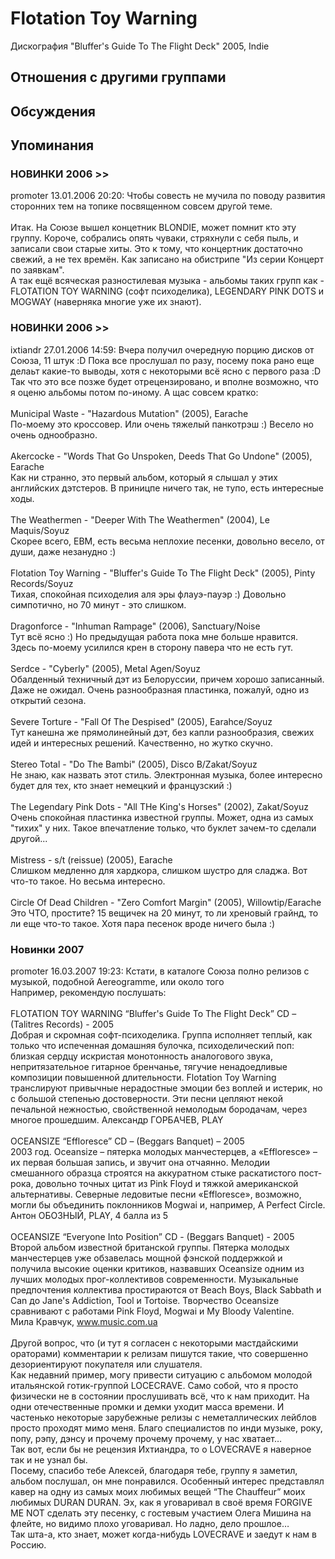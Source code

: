 # Flotation Toy Warning

Дискография
"Bluffer's Guide To The Flight Deck" 2005, Indie

## Отношения с другими группами


## Обсуждения


## Упоминания

### НОВИНКИ 2006 &gt;&gt;

promoter 13.01.2006 20:20:
Чтобы совесть не мучила по поводу развития сторонних тем на топике посвященном совсем другой теме.<BR><BR>Итак. На Союзе вышел концетник BLONDIE, может помнит кто эту группу. Короче, собрались опять чуваки, стряхнули с себя пыль, и записали свои старые хиты. Это к тому, что концертник достаточно свежий, а не тех времён. Как записано на обистрипе "Из серии Концерт по заявкам". <BR>А так ещё всяческая разностилевая музыка - альбомы таких групп как - FLOTATION TOY WARNING (софт психоделика), LEGENDARY PINK DOTS и MOGWAY (наверняка многие уже их знают).

### НОВИНКИ 2006 &gt;&gt;

ixtiandr 27.01.2006 14:59:
Вчера получил очередную порцию дисков от Союза, 11 штук  :D Пока все прослушал по разу, посему пока рано еще делаьт какие-то выводы, хотя с некоторыми всё ясно с первого раза  :D Так что это все позже будет отрецензировано, и вполне возможно, что я оценю альбомы потом по-иному. А щас совсем кратко:<BR><BR>Municipal Waste - "Hazardous Mutation" (2005), Earache<BR>По-моему это кроссовер. Или очень тяжелый панкотрэш :) Весело но очень однообразно.<BR><BR>Akercocke - "Words That Go Unspoken, Deeds That Go Undone" (2005), Earache<BR>Как ни странно, это первый альбом, который я слышал у этих английских дэтстеров. В приницпе ничего так, не тупо, есть интересные ходы.<BR><BR>The Weathermen - "Deeper With The Weathermen" (2004), Le Maquis/Soyuz<BR>Скорее всего, ЕВМ, есть весьма неплохие песенки, довольно весело, от души, даже незанудно :)<BR><BR>Flotation Toy Warning - "Bluffer's Guide To The Flight Deck" (2005), Pinty Records/Soyuz<BR>Тихая, спокойная психоделия аля эры флауэ-пауэр :) Довольно симпотично, но 70 минут - это слишком.<BR><BR>Dragonforce - "Inhuman Rampage" (2006), Sanctuary/Noise<BR>Тут всё ясно :) Но предыдущая работа пока мне больше нравится. Здесь по-моему усилился крен в сторону павера что не есть гут.<BR><BR>Serdce - "Cyberly" (2005), Metal Agen/Soyuz<BR>Обалденный техничный дэт из Белоруссии, причем хорошо записанный. Даже не ожидал. Очень разнообразная пластинка, пожалуй, одно из открытий сезона.<BR><BR>Severe Torture - "Fall Of The Despised" (2005), Earahce/Soyuz<BR>Тут канешна же прямолинейный дэт, без капли разнообразия, свежих идей и интересных решений. Качественно, но жутко скучно.<BR><BR>Stereo Total - "Do The Bambi" (2005), Disco B/Zakat/Soyuz<BR>Не знаю, как назвать этот стиль. Электронная музыка, более интересно будет для тех, кто знает немецкий и французский :)<BR><BR>The Legendary Pink Dots - "All THe King's Horses" (2002), Zakat/Soyuz<BR>Очень спокойная пластинка известной группы. Может, одна из самых "тихих" у них. Такое впечатление только, что буклет зачем-то сделали другой...<BR><BR>Mistress - s/t (reissue) (2005), Earache<BR>Слишком медленно для хардкора, слишком шустро для сладжа. Вот что-то такое. Но весьма интересно.<BR><BR>Circle Of Dead Children - "Zero Comfort Margin" (2005), Willowtip/Earache<BR>Это ЧТО, простите? 15 вещичек на 20 минут, то ли хреновый грайнд, то ли еще что-то такое. Хотя пара песенок вроде ничего была :)

### Новинки 2007

promoter 16.03.2007 19:23:
Кстати, в каталоге Союза полно релизов с музыкой, подобной Aereogramme, или около того<BR>Например, рекомендую послушать: <BR><BR>FLOTATION TOY WARNING “Bluffer's Guide To The Flight Deck” CD – (Talitres Records) - 2005<BR>Добрая и скромная софт-психоделика. Группа исполняет теплый, как только что испеченная домашняя булочка, психоделический поп: близкая сердцу искристая монотонность аналогового звука, непритязательное гитарное бренчанье, тягучие ненадоедливые композиции повышенной длительности. Flotation Toy Warning транслируют привычные нерадостные эмоции без воплей и истерик, но с большой степенью достоверности. Эти песни цепляют некой печальной нежностью, свойственной немолодым бородачам, через многое прошедшим. Александр ГОРБАЧЕВ, PLAY<BR><BR>OCEANSIZE “Effloresce” CD – (Beggars Banquet) – 2005<BR>2003 год. Oceansize – пятерка молодых манчестерцев, а «Effloresce» – их первая большая запись, и звучит она отчаянно. Мелодии смешанного образца строятся на аккуратном стыке раскатистого пост-рока, довольно точных цитат из Pink Floyd и тяжкой американской альтернативы. Северные ледовитые песни «Effloresce», возможно, могли бы объединить поклонников Mogwai и, например, A Perfect Circle. <BR>Антон ОБОЗНЫЙ, PLAY, 4 балла из 5<BR><BR>OCEANSIZE “Everyone Into Position” CD - (Beggars Banquet)  - 2005<BR>Второй альбом известной британской группы. Пятерка молодых манчестерцев уже обзавелась мощной фэнской поддержкой и получила высокие оценки критиков, назвавших Oceansize одним из лучших молодых прог-коллективов современности. Музыкальные предпочтения коллектива простираются от Beach Boys, Black Sabbath и Can до Jane's Addiction, Tool и Tortoise. Творчество Oceansize сравнивают с работами Pink Floyd, Mogwai и My Bloody Valentine. <BR>Мила Кравчук, www.music.com.ua<BR><BR>Другой вопрос, что (и тут я согласен с некоторыми мастдайскими ораторами) комментарии к релизам пишутся такие, что совершенно дезориентируют покупателя или слушателя.<BR>Как недавний пример, могу привести ситуацию с альбомом молодой итальянской готик-группой LOCECRAVE. Само собой, что я просто физически не в состоянии прослушивать всё, что к нам приходит. На одни отечественные промки и демки уходит масса времени. И частенько некоторые зарубежные релизы с неметаллических лейблов просто проходят мимо меня. Благо специалистов по инди музыке, року, попу, рэпу, дэнсу и прочему прочему прочему, у нас хватает…<BR>Так вот, если бы не рецензия Ихтиандра, то о LOVECRAVE я наверное так и не узнал бы.<BR>Посему, спасибо тебе Алексей, благодаря тебе, группу я заметил, альбом послушал, он мне понравился. Особенный интерес представлял кавер на одну из самых моих любимых вещей “The Chauffeur” моих любимых DURAN DURAN. Эх, как я уговаривал в своё время FORGIVE ME NOT сделать эту песенку, с гостевым участием Олега Мишина на флейте, но видимо плохо уговаривал. Но ладно, дело прошлое… <BR>Так шта-а, кто знает, может когда-нибудь LOVECRAVE и заедут к нам в Россию.

